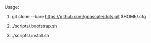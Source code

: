 Usage:

1. git clone --bare https://github.com/gpascale/dots.git $HOME/.cfg

2. ./scripts/.bootstrap.sh

3. ./scripts/.install.sh

